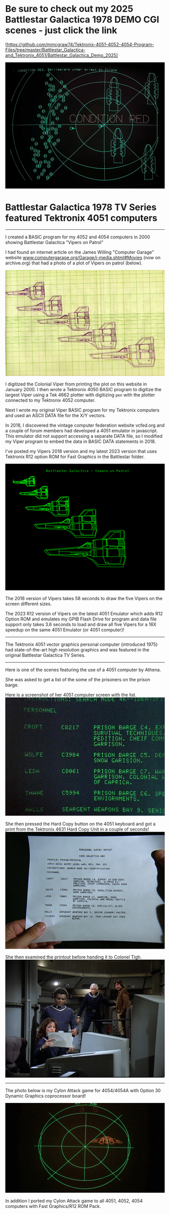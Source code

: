 # Be sure to check out my 2025 Battlestar Galactica 1978 DEMO CGI scenes - just click the link

[https://github.com/mmcgraw74/Tektronix-4051-4052-4054-Program-Files/tree/master/Battlestar_Galactica-and_Tektronix_4051/Battlestar_Galactica_Demo_2025]

![CONDITION RED alert](./Battlestar_Galactica_Demo_2025/Screenshots/Battlestars%20under%20attack%20by%20Cylons%20(straightened).jpg)

# Battlestar Galactica 1978 TV Series featured Tektronix 4051 computers

**************
I created a BASIC program for my 4052 and 4054 computers in 2000 showing Battlestar Galactica "Vipers on Patrol"

I had found an internet article on the James Willing "Computer Garage" website www.computergarage.org/Garage/j-media.shtml#Movies (now on archive.org)
that had a photo of a plot of Vipers on patrol (below).  

![Computer Garage plot of Vipers](./Computer%20Garage%20plot%20of%20Vipers.png)

I digitized the Colonial Viper from printing the plot on this website in January 2000.  I then wrote a Tektronix 4050 BASIC program to digitize the largest Viper using a Tek 4662 plotter with digitizing `pen` with the plotter connected to my Tektronix 4052 computer.

Next I wrote my original Viper BASIC program for my Tektronix computers and used an ASCII DATA file for the X/Y vectors.

In 2018, I discovered the vintage computer federation website vcfed.org and a couple of forum members had developed a 4051 emulator in javascript.  This emulator did not support accessing a separate DATA file, so I modified my Viper program to embed the data in BASIC DATA statements in 2018.

I've posted my Vipers 2018 version and my latest 2023 version that uses Tektronix R12 option ROM for Fast Graphics in the Battlestar folder.

![Battlestar Galactica - Vipers on Patrol](./Battlestar_Galactica-Vipers_on_Patrol.png)

The 2018 version of Vipers takes 58 seconds to draw the five Vipers on the screen different sizes.

The 2023 R12 version of Vipers on the latest 4051 Emulator which adds R12 Option ROM and emulates my GPIB Flash Drive for program and data file support only takes 3.6 seconds to load and draw all five Vipers for a 16X speedup on the same 4051 Emulator (or 4051 computer)!

**************
The Tektronix 4051 vector graphics personal computer (introduced 1975) had state-of-the-art high resolution graphics and was featured in the original Battlestar Galactica TV Series.

**************
Here is one of the scenes featuring the use of a 4051 computer by Athena.

She was asked to get a list of the some of the prisoners on the prison barge.

Here is a screenshot of her 4051 computer screen with the list.
![Crew List on 4051 screen](./Crew%20List%20on%204051%20screen2.png)

She then pressed the Hard Copy button on the 4051 keyboard and got a print from the Tektronix 4631 Hard Copy Unit in a couple of seconds!
![Prisoner List Hard Copy](./Prisoner%20List%20printout%20from%20Tektronix%204051%20screen%20to%20Tektronix%204631%20printer.png)

She then examined the printout before handing it to Colonel Tigh.
![Athena examines prisoner list](./Athena%20handing%20Colonel%20Tigh%20a%20screen%20print%20of%20the%20prisoner%20list.png)

***************
The photo below is my Cylon Attack game for 4054/4054A with Option 30 Dynamic Graphics coprocessor board!

![my Cylon targeting mockup on 4050](./Cylon%20Attack%20Option%2030.png)

In addition I ported my Cylon Attack game to all 4051, 4052, 4054 computers with Fast Graphics/R12 ROM Pack.
